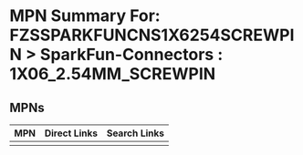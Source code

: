 



# MPN Summary For: FZSSPARKFUNCNS1X6254SCREWPIN > SparkFun-Connectors : 1X06_2.54MM_SCREWPIN

## MPNs
  

|MPN|Direct Links|Search Links|
| :--- | :--- | :--- |
||||

